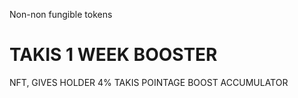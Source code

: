 Non-non fungible tokens

# TAKIS 1 WEEK BOOSTER

NFT, GIVES HOLDER 4% TAKIS POINTAGE BOOST ACCUMULATOR
